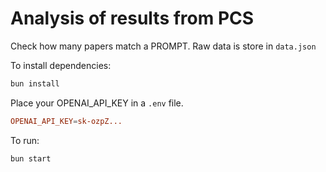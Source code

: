 # Analysis of results from PCS

Check how many papers match a PROMPT. Raw data is store in `data.json`

To install dependencies:

```bash
bun install
```

Place your OPENAI_API_KEY in a `.env` file.

```toml
OPENAI_API_KEY=sk-ozpZ...
```

To run:

```bash
bun start
```
